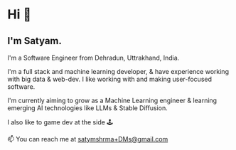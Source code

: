 <!--## Welcome to GitHub Pages

You can use the [editor on GitHub](https://github.com/satymshrma/satymshrma.github.io/edit/main/README.md) to maintain and preview the content for your website in Markdown files.

Whenever you commit to this repository, GitHub Pages will run [Jekyll](https://jekyllrb.com/) to rebuild the pages in your site, from the content in your Markdown files.

### Markdown

Markdown is a lightweight and easy-to-use syntax for styling your writing. It includes conventions for

```markdown
Syntax highlighted code block

# Header 1
## Header 2
### Header 3

- Bulleted
- List

1. Numbered
2. List

**Bold** and _Italic_ and `Code` text

[Link](url) and ![Image](src)
```

For more details see [GitHub Flavored Markdown](https://guides.github.com/features/mastering-markdown/).

### Jekyll Themes

Your Pages site will use the layout and styles from the Jekyll theme you have selected in your [repository settings](https://github.com/satymshrma/satymshrma.github.io/settings/pages). The name of this theme is saved in the Jekyll `_config.yml` configuration file.

### Support or Contact

Having trouble with Pages? Check out our [documentation](https://docs.github.com/categories/github-pages-basics/) or [contact support](https://support.github.com/contact) and we’ll help you sort it out.
-->

# Hi 👋

## I'm Satyam.

I'm a Software Engineer from Dehradun, Uttrakhand, India.

I'm a full stack and machine learning developer, & have experience working with big data & web-dev.
I like working with and making user-focused software.

I'm currently aiming to grow as a Machine Learning engineer & learning emerging AI technologies like LLMs & Stable Diffusion.

I also like to game dev at the side 🕹

📫 You can reach me at [satymshrma+DMs@gmail.com](mailto:satyamshrma+DMs@gmail.com)

<!--Below are my repositories. _(They are a bit messy, and at some places a little incomplete. But I'm working on it, so just bear with me for the while. <3)_-->
